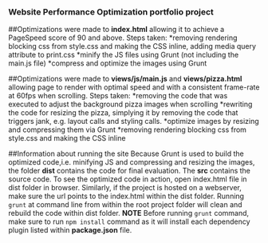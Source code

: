 ### Website Performance Optimization portfolio project

##Optimizations were made to **index.html** allowing it to achieve a PageSpeed score of 90 and above.
Steps taken:
*removing rendering blocking css from style.css and making the CSS inline, adding media query attribute to print.css
*minify the JS files using Grunt (not including the main.js file)
*compress and optimize the images using Grunt

##Optimizations were made to **views/js/main.js** and **views/pizza.html** allowing page to render with optimal speed and with a consistent frame-rate at 60fps when scrolling.
Steps taken:
*removing the code that was executed to adjust the background pizza images when scrolling
*rewriting the code for resizing the pizza, simplying it by removing the code that triggers jank, e.g. layout calls and styling calls.
*optimize images by resizing and compressing them via Grunt
*removing rendering blocking css from style.css and making the CSS inline

##Information about running the site
Because Grunt is used to build the optimized code,i.e. minifying JS and compressing and resizing the images, the folder **dist** contains the code for final evaluation.  The **src** contains the source code.
To see the optimized code in action, open index.html file in dist folder in browser.  Similarly, if the project is hosted on a webserver, make sure the url points to the index.html within the dist folder.
Running ```grunt``` at command line from within the root project folder will clean and rebuild the code within dist folder.
**NOTE** Before running ```grunt``` command, make sure to run ```npm install``` command as it will install each dependency plugin listed within **package.json** file.


